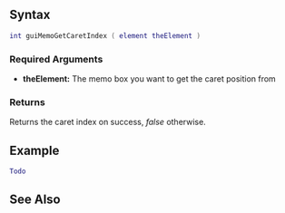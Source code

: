 Syntax
------

``` lua
int guiMemoGetCaretIndex ( element theElement )
```

### Required Arguments

-   **theElement:** The memo box you want to get the caret position from

### Returns

Returns the caret index on success, *false* otherwise.

Example
-------

``` lua
Todo
```

See Also
--------
